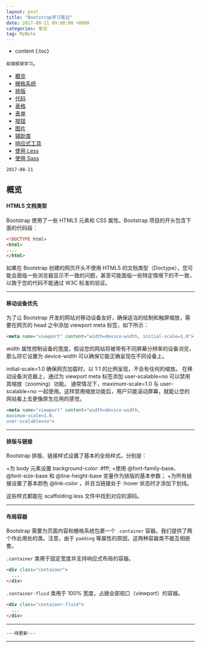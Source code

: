 ```yaml
---
layout: post
title: "Bootstrap学习笔记"
date: 2017-08-11 09:00:00 +0800 
categories: 笔记
tag: MyNote
---
```

* content
{:toc}

`前端框架学习`。

<!-- more -->

<!-- TOC -->

- [概览](#概览)
- [栅格系统](#栅格系统)
- [排版](#排版)
- [代码](#代码)
- [表格](#表格)
- [表单](#表单)
- [按钮](#按钮)
- [图片](#图片)
- [辅助类](#辅助类)
- [响应式工具](#响应式工具)
- [使用 Less](#使用Less)
- [使用 Sass](#使用Sass)

<!-- /TOC -->

`2017-08-11`

## 概览

#### HTML5 文档类型

Bootstrap 使用了一些 HTML5 元素和 CSS 属性。Bootstrap 项目的开头包含下面的代码段：

```html
<!DOCTYPE html>
<html>
....
</html>
```

如果在 Bootstrap 创建的网页开头不使用 HTML5 的文档类型（Doctype），您可能会面临一些浏览器显示不一致的问题，甚至可能面临一些特定情境下的不一致，以致于您的代码不能通过 W3C 标准的验证。

---

#### 移动设备优先

为了让 Bootstrap 开发的网站对移动设备友好，确保适当的绘制和触屏缩放，需要在网页的 head 之中添加 viewport meta 标签，如下所示：

```html
<meta name="viewport" content="width=device-width, initial-scale=1.0">
```

width 属性控制设备的宽度。假设您的网站将被带有不同屏幕分辨率的设备浏览，那么将它设置为 device-width 可以确保它能正确呈现在不同设备上。

initial-scale=1.0 确保网页加载时，以 1:1 的比例呈现，不会有任何的缩放。
在移动设备浏览器上，通过为 viewport meta 标签添加 user-scalable=no 可以禁用其缩放（zooming）功能。
通常情况下，maximum-scale=1.0 与 user-scalable=no 一起使用。这样禁用缩放功能后，用户只能滚动屏幕，就能让您的网站看上去更像原生应用的感觉。

```html
<meta name="viewport" content="width=device-width,                                                           initial-scale=1.0,                                       
maximum-scale=1.0,                                       
user-scalable=no">
```

---

#### 排版与链接

Bootstrap 排版、链接样式设置了基本的全局样式。分别是：

+为 body 元素设置 background-color: #fff;
+使用 @font-family-base、@font-size-base 和 @line-height-base 变量作为排版的基本参数；
+为所有链接设置了基本颜色 @link-color ，并且当链接处于 :hover 状态时才添加下划线。

这些样式都能在 scaffolding.less 文件中找到对应的源码。

---

#### 布局容器

Bootstrap 需要为页面内容和栅格系统包裹一个 `.container` 容器。我们提供了两个作此用处的类。注意，由于 `padding` 等属性的原因，这两种容器类不能互相嵌套。

`.container` 类用于固定宽度并支持响应式布局的容器。

```html
<div class="container">
  ...
</div>
```

`.container-fluid` 类用于 100% 宽度，占据全部视口（viewport）的容器。

```html
<div class="container-fluid">
  ...
</div>
```

---

`---待更新---`

---